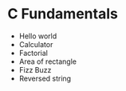 # C Fundamentals

- Hello world
- Calculator
- Factorial
- Area of rectangle
- Fizz Buzz
- Reversed string
